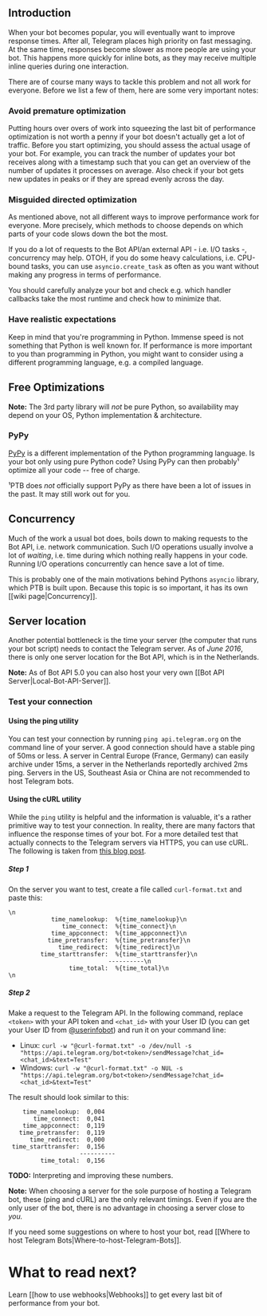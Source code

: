 ## Introduction
When your bot becomes popular, you will eventually want to improve response times. After all, Telegram places high priority on fast messaging. At the same time, responses become slower as more people are using your bot. This happens more quickly for inline bots, as they may receive multiple inline queries during one interaction. 

There are of course many ways to tackle this problem and not all work for everyone.
Before we list a few of them, here are some very important notes:

### Avoid premature optimization

Putting hours over overs of work into squeezing the last bit of performance optimization is not worth a penny if your bot doesn't actually get a lot of traffic.
Before you start optimizing, you should assess the actual usage of your bot.
For example, you can track the number of updates your bot receives along with a timestamp such that you can get an overview of the number of updates it processes on average.
Also check if your bot gets new updates in peaks or if they are spread evenly across the day.

### Misguided directed optimization

As mentioned above, not all different ways to improve performance work for everyone.
More precisely, which methods to choose depends on which parts of your code slows down the bot the most.

If you do a lot of requests to the Bot API/an external API - i.e. I/O tasks -, concurrency may help.
OTOH, if you do some heavy calculations, i.e. CPU-bound tasks, you can use `asyncio.create_task` as often as you want without making any progress in terms of performance.

You should carefully analyze your bot and check e.g. which handler callbacks take the most runtime and check how to minimize that.

### Have realistic expectations

Keep in mind that you're programming in Python.
Immense speed is not something that Python is well known for.
If performance is more important to you than programming in Python, you might want to consider using a different programming language, e.g. a compiled language. 

## Free Optimizations

**Note:** The 3rd party library will *not* be pure Python, so availability may depend on your OS, Python implementation & architecture. 

### PyPy
[PyPy](http://pypy.org/) is a different implementation of the Python programming language. Is your bot only using pure Python code? Using PyPy can then probably¹ optimize all your code -- free of charge.

¹PTB does *not* officially support PyPy as there have been a lot of issues in the past. It may still work out for you.

## Concurrency

Much of the work a usual bot does, boils down to making requests to the Bot API, i.e. network communication.
Such I/O operations usually involve a lot of *waiting*, i.e. time during which nothing really happens in your code.
Running I/O operations concurrently can hence save a lot of time.

This is probably one of the main motivations behind Pythons `asyncio` library, which PTB is built upon.
Because this topic is so important, it has its own [[wiki page|Concurrency]].

## Server location
Another potential bottleneck is the time your server (the computer that runs your bot script) needs to contact the Telegram server.
As of *June 2016*, there is only one server location for the Bot API, which is in the Netherlands.

**Note:** As of Bot API 5.0 you can also host your very own [[Bot API Server|Local-Bot-API-Server]].

### Test your connection

#### Using the ping utility
You can test your connection by running `ping api.telegram.org` on the command line of your server. A good connection should have a stable ping of 50ms or less. A server in Central Europe (France, Germany) can easily archive under 15ms, a server in the Netherlands reportedly archived 2ms ping. Servers in the US, Southeast Asia or China are not recommended to host Telegram bots.

#### Using the cURL utility
While the `ping` utility is helpful and the information is valuable, it's a rather primitive way to test your connection. In reality, there are many factors that influence the response times of your bot. For a more detailed test that actually connects to the Telegram servers via HTTPS, you can use cURL. The following is taken from [this blog post](https://josephscott.org/archives/2011/10/timing-details-with-curl/).

##### Step 1
On the server you want to test, create a file called `curl-format.txt` and paste this:

```
\n
            time_namelookup:  %{time_namelookup}\n
               time_connect:  %{time_connect}\n
            time_appconnect:  %{time_appconnect}\n
           time_pretransfer:  %{time_pretransfer}\n
              time_redirect:  %{time_redirect}\n
         time_starttransfer:  %{time_starttransfer}\n
                            ----------\n
                 time_total:  %{time_total}\n
\n
```

##### Step 2
Make a request to the Telegram API. In the following command, replace `<token>` with your API token and `<chat_id>` with your User ID (you can get your User ID from [@userinfobot](https://telegram.me/userinfobot)) and run it on your command line:

- Linux: `curl -w "@curl-format.txt" -o /dev/null -s "https://api.telegram.org/bot<token>/sendMessage?chat_id=<chat_id>&text=Test"`
- Windows: `curl -w "@curl-format.txt" -o NUL -s "https://api.telegram.org/bot<token>/sendMessage?chat_id=<chat_id>&text=Test"`

The result should look similar to this:

```
    time_namelookup:  0,004
       time_connect:  0,041
    time_appconnect:  0,119
   time_pretransfer:  0,119
      time_redirect:  0,000
 time_starttransfer:  0,156
                    ----------
         time_total:  0,156
```

**TODO:** Interpreting and improving these numbers.

**Note:** When choosing a server for the sole purpose of hosting a Telegram bot, these (ping and cURL) are the only relevant timings. Even if you are the only user of the bot, there is no advantage in choosing a server close to *you.* 

If you need some suggestions on where to host your bot, read [[Where to host Telegram Bots|Where-to-host-Telegram-Bots]].

# What to read next?
Learn [[how to use webhooks|Webhooks]] to get every last bit of performance from your bot.